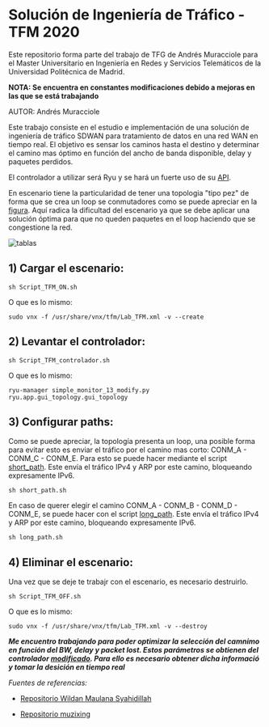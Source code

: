 # Solución de Ingeniería de Tráfico - TFM 2020

Este repositorio forma parte del trabajo de TFG de Andrés Muracciole para el Master Universitario en Ingeniería en Redes y Servicios Telemáticos de la Universidad Politécnica de Madrid.

**NOTA: Se encuentra en constantes modificaciones debido a mejoras en las que se está trabajando**

AUTOR: Andrés Muracciole

Este trabajo consiste en el estudio e implementación de una solución de ingeniería de tráfico SDWAN para tratamiento de datos en una red WAN en tiempo real. El objetivo es sensar los caminos hasta el destino y determinar el camino mas óptimo en función del ancho de banda disponible, delay y paquetes perdidos.

El controlador a utilizar será Ryu y se hará un fuerte uso de su [API](https://ryu.readthedocs.io/en/latest/app/ofctl_rest.html#).

En escenario tiene la particularidad de tener una topologia "tipo pez" de forma que se crea un loop se conmutadores como se puede apreciar en la [figura](https://github.com/amuracciole/TrafficEngineering_SDWAN/blob/master/Topologia.png). Aquí radica la dificultad del escenario ya que se debe aplicar una solución óptima para que no queden paquetes en el loop haciendo que se congestione la red.

![tablas](https://github.com/amuracciole/TrafficEngineering_SDWAN/blob/master/Tablas.png)

## 1) Cargar el escenario:

```
sh Script_TFM_ON.sh
```

O que es lo mismo:

```
sudo vnx -f /usr/share/vnx/tfm/Lab_TFM.xml -v --create

```

## 2) Levantar el controlador:

```
sh Script_TFM_controlador.sh
```

O que es lo mismo:

```
ryu-manager simple_monitor_13_modify.py ryu.app.gui_topology.gui_topology
```

## 3) Configurar paths:

Como se puede apreciar, la topología presenta un loop, una posible forma para evitar esto es enviar el tráfico por el camino mas corto: CONM_A - CONM_C - CONM_E.
Para esto se puede hacer mediante el script [short_path](https://github.com/amuracciole/TrafficEngineering_SDWAN/blob/master/short_path.sh). Este envía el tráfico IPv4 y ARP por este camino, bloqueando expresamente IPv6.

```
sh short_path.sh
```

En caso de querer elegir el camino CONM_A - CONM_B - CONM_D - CONM_E, se puede hacer con el script [long_path](https://github.com/amuracciole/TrafficEngineering_SDWAN/blob/master/long_path.sh). Este envía el tráfico IPv4 y ARP por este camino, bloqueando expresamente IPv6.


```
sh long_path.sh
```

## 4) Eliminar el escenario:

Una vez que se deje te trabajr con el escenario, es necesario destruirlo.

```
sh Script_TFM_OFF.sh
```

O que es lo mismo:

```
sudo vnx -f /usr/share/vnx/tfm/Lab_TFM.xml -v --destroy

``` 

***Me encuentro trabajando para poder optimizar la selección del camnimo en función del BW, delay y packet lost. Estos parámetros se obtienen del controlador [modificado](https://github.com/amuracciole/TrafficEngineering_SDWAN/blob/master/simple_monitor_13_modify.py). Para ello es necesario obtener dicha informació y tomar la desición en tiempo real***

*Fuentes de referencias:*

- [Repositorio Wildan Maulana Syahidillah](https://github.com/wildan2711)

- [Repositorio muzixing](https://github.com/muzixing/ryu)